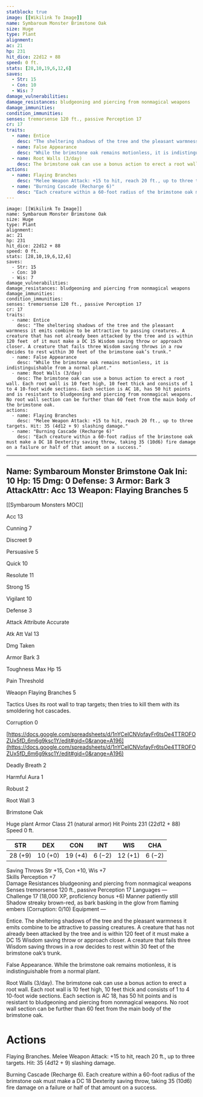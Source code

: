 ```yaml
---
statblock: true
image: [[Wikilink To Image]]
name: Symbaroum Monster Brimstone Oak
size: Huge
type: Plant
alignment: 
ac: 21
hp: 231
hit_dice: 22d12 + 88
speed: 0 ft.
stats: [28,10,19,6,12,6]
saves:
  - Str: 15
  - Con: 10
  - Wis: 7
damage_vulnerabilities: 
damage_resistances: bludgeoning and piercing from nonmagical weapons  
damage_immunities: 
condition_immunities: 
senses: tremorsense 120 ft., passive Perception 17 
cr: 17
traits:
  - name: Entice
    desc: "The sheltering shadows of the tree and the pleasant warmness it emits combine to be attractive to passing creatures. A creature that has not already been attacked by the tree and is within 120 feet  of it must make a DC 15 Wisdom saving throw or approach closer. A creature that fails three Wisdom saving throws in a row decides to rest within 30 feet of the brimstone oak’s trunk."
  - name: False Appearance
    desc: "While the brimstone oak remains motionless, it is indistinguishable from a normal plant."
  - name: Root Walls (3/day)
    desc: The brimstone oak can use a bonus action to erect a root wall. Each root wall is 10 feet high, 10 feet thick and consists of 1 to 4 10-foot wide sections. Each section is AC 18, has 50 hit points and is resistant to bludgeoning and piercing from nonmagical weapons. No root wall section can be further than 60 feet from the main body of the brimstone oak.
actions: 
  - name: Flaying Branches
    desc: "Melee Weapon Attack: +15 to hit, reach 20 ft., up to three targets. Hit: 35 (4d12 + 9) slashing damage."
  - name: "Burning Cascade (Recharge 6)"
    desc: "Each creature within a 60-foot radius of the brimstone oak must make a DC 18 Dexterity saving throw, taking 35 (10d6) fire damage on a failure or half of that amount on a success."
---
```

```statblock
image: [[Wikilink To Image]]
name: Symbaroum Monster Brimstone Oak
size: Huge
type: Plant
alignment: 
ac: 21
hp: 231
hit_dice: 22d12 + 88
speed: 0 ft.
stats: [28,10,19,6,12,6]
saves:
  - Str: 15
  - Con: 10
  - Wis: 7
damage_vulnerabilities: 
damage_resistances: bludgeoning and piercing from nonmagical weapons  
damage_immunities: 
condition_immunities: 
senses: tremorsense 120 ft., passive Perception 17 
cr: 17
traits:
  - name: Entice
    desc: "The sheltering shadows of the tree and the pleasant warmness it emits combine to be attractive to passing creatures. A creature that has not already been attacked by the tree and is within 120 feet  of it must make a DC 15 Wisdom saving throw or approach closer. A creature that fails three Wisdom saving throws in a row decides to rest within 30 feet of the brimstone oak’s trunk."
  - name: False Appearance
    desc: "While the brimstone oak remains motionless, it is indistinguishable from a normal plant."
  - name: Root Walls (3/day)
    desc: The brimstone oak can use a bonus action to erect a root wall. Each root wall is 10 feet high, 10 feet thick and consists of 1 to 4 10-foot wide sections. Each section is AC 18, has 50 hit points and is resistant to bludgeoning and piercing from nonmagical weapons. No root wall section can be further than 60 feet from the main body of the brimstone oak.
actions: 
  - name: Flaying Branches
    desc: "Melee Weapon Attack: +15 to hit, reach 20 ft., up to three targets. Hit: 35 (4d12 + 9) slashing damage."
  - name: "Burning Cascade (Recharge 6)"
    desc: "Each creature within a 60-foot radius of the brimstone oak must make a DC 18 Dexterity saving throw, taking 35 (10d6) fire damage on a failure or half of that amount on a success."
```
---
Name: Symbaroum Monster Brimstone Oak
Ini: 10
Hp: 15
Dmg: 0
Defense: 3
Armor: Bark 3
AttackAttr: Acc 13
Weapon: Flaying Branches 5
---
[[Symbaroum Monsters MOC]]

Acc 13

Cunning 7

Discreet 9

Persuasive 5

Quick 10

Resolute 11

Strong 15

Vigilant 10

Defense 3

Attack Attribute Accurate

Atk Att Val 13

Dmg Taken

Armor Bark 3

Toughness Max Hp 15

Pain Threshold

Weaopn Flaying Branches 5

Tactics Uses its root wall to trap targets; then tries to kill them with its smoldering hot cascades.

Corruption 0

[https://docs.google.com/spreadsheets/d/1nYCeICNVofayFr6tsOe4TTROFOZUx5fD_6m6g9ksc1Y/edit#gid=0&range=A196](https://docs.google.com/spreadsheets/d/1nYCeICNVofayFr6tsOe4TTROFOZUx5fD_6m6g9ksc1Y/edit#gid=0&range=A196)

Deadly Breath 2

Harmful Aura 1

Robust 2

Root Wall 3









 

Brimstone Oak

Huge plant
Armor Class 21 (natural armor) 
Hit Points 231 (22d12 + 88) 
Speed 0 ft.


| STR     | DEX     | CON     | INT    | WIS     | CHA    |
| ------- | ------- | ------- | ------ | ------- | ------ |
| 28 (+9) | 10 (+0) | 19 (+4) | 6 (−2) | 12 (+1) | 6 (−2) |


Saving Throws Str +15, Con +10, Wis +7  
Skills Perception +7  
Damage Resistances bludgeoning and piercing from nonmagical weapons  
Senses tremorsense 120 ft., passive Perception 17
Languages —  
Challenge 17 (18,000 XP, proficiency bonus +6) 
Manner patiently still  
Shadow streaky brown-red, as bark basking in the glow from flaming embers (Corruption: 0/10)
Equipment —

Entice. The sheltering shadows of the tree and the pleasant warmness it emits combine to be attractive to passing creatures. A creature that has not already been attacked by the tree and is within 120 feet  of it must make a DC 15 Wisdom saving throw or approach closer. A creature that fails three Wisdom saving throws in a row decides to rest within 30 feet of the brimstone oak’s trunk.

False Appearance. While the brimstone oak remains motionless, it is indistinguishable from a normal plant.

Root Walls (3/day). The brimstone oak can use a bonus action to erect a root wall. Each root wall is 10 feet high, 10 feet thick and consists of 1 to 4 10-foot wide sections. Each section is AC 18, has 50 hit points and is resistant to bludgeoning and piercing from nonmagical weapons. No root wall section can be further than 60 feet from the main body of the brimstone oak.

# Actions

Flaying Branches. Melee Weapon Attack: +15 to hit, reach 20 ft., up to three targets. Hit: 35 (4d12 + 9) slashing damage.

Burning Cascade (Recharge 6). Each creature within  a 60-foot radius of the brimstone oak must make a DC 18 Dexterity saving throw, taking 35 (10d6) fire damage on a failure or half of that amount on a success.


